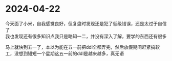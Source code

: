 # 2024-04-22

今天面了小米，自我感觉良好，但复盘时发现还是犯了低级错误，还是太过于自信了  
我也发现还有很多知识点我只是略知一二，并没有深入了解，要学的东西还有很多  

马上就快到五一了，本以为能在五一前把ddl全都弄完，然后放假期间赶紧搞软工，没想到短短一个星期这五一前的ddl是越来越多，真无语
